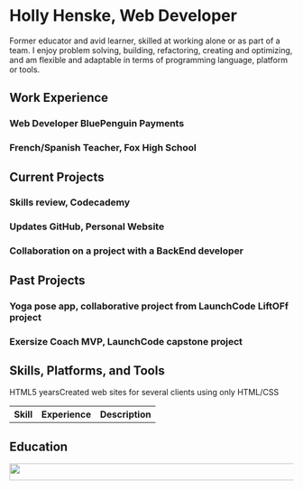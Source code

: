 <h1>Holly Henske, Web Developer</h1>

<body>
Former educator and avid learner, skilled at working alone or as part of a team.  I enjoy problem solving, building, refactoring, creating
 and optimizing, and am flexible and adaptable in terms of programming language, platform or tools.
<h2>Work Experience</h2>
<h3>Web Developer BluePenguin Payments</h3>
<h3>French/Spanish Teacher, Fox High School</h3>
<h2>Current Projects</h2>
<h3>Skills review, Codecademy</h3>
<h3>Updates GitHub, Personal Website</h3>
<h3>Collaboration on a project with a BackEnd developer</h3>
<h2>Past Projects</h2>
<h3>Yoga pose app, collaborative project from LaunchCode LiftOFf project</h3>
<h3>Exersize Coach MVP, LaunchCode capstone project</h3>
<h2>Skills, Platforms, and Tools</h2>
<table>
 <thead>
  <tr>
   <th>Skill</th>
   <th>Experience</th>
   <th>Description</th>
  </tr>
 </thead>
 <tbody>
  <tr>HTML</tr>
  <tr>5 years</tr>
  <tr>Created web sites for several clients using only HTML/CSS</tr>

  
 </tbody>
</table>

<h2>Education</h2>
<img src="https://github.com/user-attachments/assets/c8a4c5ab-dc31-4733-ae09-fa52f0d22ce4" height="30px" width="600px" />
  
</body>


